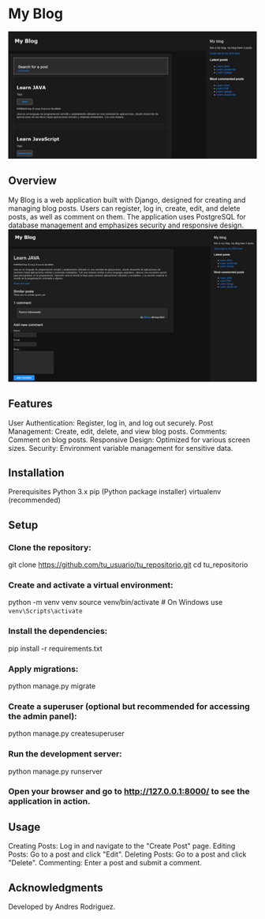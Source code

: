 # My Blog
![principal](https://github.com/AnndyyRobles/DjangoBlogWebApp/blob/main/imgs/img1.jpg)
## Overview
My Blog is a web application built with Django, designed for creating and managing blog posts. Users can register, log in, create, edit, and delete posts, as well as comment on them. The application uses PostgreSQL for database management and emphasizes security and responsive design.
![principal](https://github.com/AnndyyRobles/DjangoBlogWebApp/blob/main/imgs/img2.jpg)
## Features
User Authentication: Register, log in, and log out securely.
Post Management: Create, edit, delete, and view blog posts.
Comments: Comment on blog posts.
Responsive Design: Optimized for various screen sizes.
Security: Environment variable management for sensitive data.

## Installation
Prerequisites
Python 3.x
pip (Python package installer)
virtualenv (recommended)

## Setup
### Clone the repository:
git clone https://github.com/tu_usuario/tu_repositorio.git
cd tu_repositorio

### Create and activate a virtual environment:
python -m venv venv
source venv/bin/activate  # On Windows use `venv\Scripts\activate`

### Install the dependencies:
pip install -r requirements.txt

### Apply migrations:
python manage.py migrate

### Create a superuser (optional but recommended for accessing the admin panel):
python manage.py createsuperuser

### Run the development server:
python manage.py runserver

### Open your browser and go to http://127.0.0.1:8000/ to see the application in action.

## Usage
Creating Posts: Log in and navigate to the "Create Post" page.
Editing Posts: Go to a post and click "Edit".
Deleting Posts: Go to a post and click "Delete".
Commenting: Enter a post and submit a comment.

## Acknowledgments
Developed by Andres Rodriguez.
